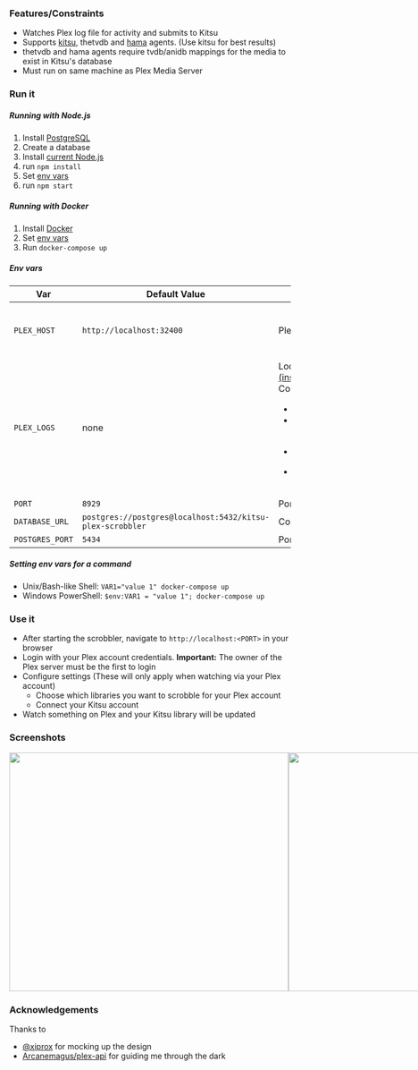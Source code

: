 ### Features/Constraints

- Watches Plex log file for activity and submits to Kitsu
- Supports [kitsu](https://github.com/matthewdias/Kitsu.bundle), thetvdb and [hama](https://github.com/ZeroQI/Hama.bundle) agents. (Use kitsu for best results)
- thetvdb and hama agents require tvdb/anidb mappings for the media to exist in Kitsu's database
- Must run on same machine as Plex Media Server

### Run it

##### Running with Node.js

1. Install [PostgreSQL](https://www.postgresql.org/)
2. Create a database
3. Install [current Node.js](https://nodejs.org)
4. run `npm install`
5. Set [env vars](#Env-vars)
6. run `npm start`

##### Running with Docker

1. Install [Docker](https://store.docker.com/search?offering=community&type=edition)
2. Set [env vars](#Env-vars)
3. Run `docker-compose up`

##### Env vars

| Var | Default Value | Description | Node | Docker |
|---|---|---|---|---|
| `PLEX_HOST` | `http://localhost:32400` | Plex Media Server host | Optional | Optional <br /> (Docker for Mac/Windows users should set this to `http://host.docker.internal:<plex port>`) |
| `PLEX_LOGS` | none | Location of your Plex Media Server log files [(instructions)](https://support.plex.tv/articles/200250417-plex-media-server-log-files/) <br /> Common locations: <ul> <li>macOS: `"~/Library/Logs/Plex Media Server"`</li> <li>Linux: `"/var/lib/plexmediaserver/Library/Application Support/Plex Media Server/Logs"`</li> <li>Windows: `"~\\AppData\\Local\\Plex Media Server\\Logs"`</li> <li>FreeBSD: `"/usr/local/plexdata/Plex Media Server/Logs"`</li> <ul> | Required | Required |
| `PORT` | `8929` | Port for web server to listen on | Optional | Optional |
| `DATABASE_URL` | `postgres://postgres@localhost:5432/kitsu-plex-scrobbler` | Connection URL for your PostgreSQL database | Optional | Ignored |
| `POSTGRES_PORT` | `5434` | Port for included PostgreSQL database to listen on | Ignored | Optional |
  
##### Setting env vars for a command

- Unix/Bash-like Shell: `VAR1="value 1" docker-compose up`
- Windows PowerShell: `$env:VAR1 = "value 1"; docker-compose up`

### Use it

- After starting the scrobbler, navigate to `http://localhost:<PORT>` in your browser
- Login with your Plex account credentials. **Important:** The owner of the Plex server must be the first to login
- Configure settings (These will only apply when watching via your Plex account)
  - Choose which libraries you want to scrobble for your Plex account
  - Connect your Kitsu account
- Watch something on Plex and your Kitsu library will be updated

### Screenshots

<div style="display: flex; justify-content: space-between;">
  <img src="https://i.imgur.com/KQrzFIx.png" width=500 height=427 />
  <img src="https://i.imgur.com/cdAPU3w.png" width=500 height=427 />
</div>

### Acknowledgements

Thanks to
- [@xiprox](https://github.com/xiprox) for mocking up the design
- [Arcanemagus/plex-api](https://github.com/Arcanemagus/plex-api/wiki) for guiding me through the dark

